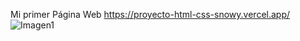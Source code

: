 Mi primer Página Web https://proyecto-html-css-snowy.vercel.app/
![Imagen1](https://github.com/user-attachments/assets/deb4d156-2463-4d96-a472-51d9b8a3c447)



